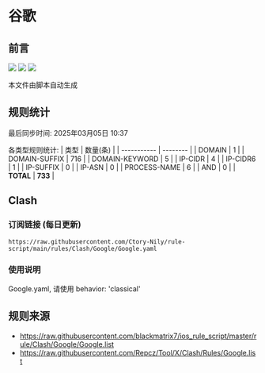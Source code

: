 # 谷歌

## 前言
![](https://img.shields.io/badge/%E4%B8%8B%E8%BD%BD%E8%A7%84%E5%88%99-%E5%90%88%E5%B9%B6%E8%A7%84%E5%88%99-blue) ![](https://img.shields.io/badge/%E7%BB%9F%E8%AE%A1%E6%95%B0%E9%87%8F-green) ![](https://img.shields.io/badge/%E7%94%9F%E6%88%90%E8%AE%A2%E9%98%85-8A2BE2)

本文件由脚本自动生成

## 规则统计
最后同步时间: 2025年03月05日 10:37

各类型规则统计:
| 类型        | 数量(条) |
| ----------- | -------- |
| DOMAIN       | 1        | 
| DOMAIN-SUFFIX | 716      | 
| DOMAIN-KEYWORD | 5        | 
| IP-CIDR      | 4        | 
| IP-CIDR6     | 1        | 
| IP-SUFFIX    | 0        | 
| IP-ASN       | 0        | 
| PROCESS-NAME | 6        | 
| AND          | 0        | 
| **TOTAL** | **733** | 
## Clash

### 订阅链接 (每日更新)
```
https://raw.githubusercontent.com/Ctory-Nily/rule-script/main/rules/Clash/Google/Google.yaml
```

### 使用说明
Google.yaml, 请使用 behavior: 'classical'

## 规则来源
- https://raw.githubusercontent.com/blackmatrix7/ios_rule_script/master/rule/Clash/Google/Google.list 
- https://raw.githubusercontent.com/Repcz/Tool/X/Clash/Rules/Google.list 
